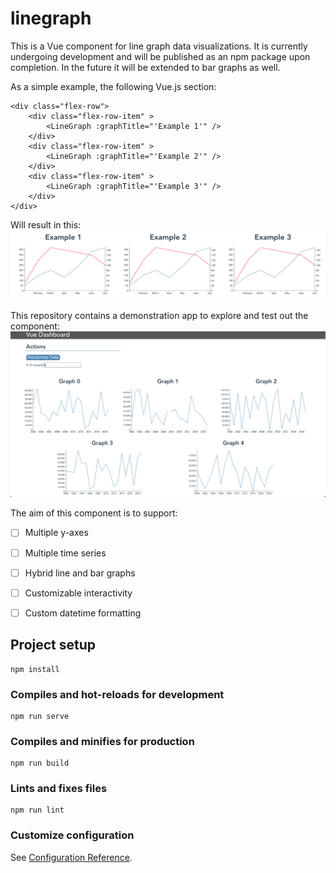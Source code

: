 # linegraph
This is a Vue component for line graph data visualizations. It is currently undergoing development and will be published as an npm package upon completion. In the future it will be extended to bar graphs as well.

As a simple example, the following Vue.js section:
```
<div class="flex-row">
    <div class="flex-row-item" >
        <LineGraph :graphTitle="'Example 1'" />
    </div>
    <div class="flex-row-item" >
        <LineGraph :graphTitle="'Example 2'" />
    </div>
    <div class="flex-row-item" >
        <LineGraph :graphTitle="'Example 3'" />
    </div>
</div>
```

Will result in this:
![alt text](images/example-1.png "Example 1")

This repository contains a demonstration app to explore and test out the component:
![alt text](images/example-2.png "Example 2")

The aim of this component is to support:
- [ ] Multiple y-axes
- [ ] Multiple time series
- [ ] Hybrid line and bar graphs
- [ ] Customizable interactivity
- [ ] Custom datetime formatting


## Project setup
```
npm install
```

### Compiles and hot-reloads for development
```
npm run serve
```

### Compiles and minifies for production
```
npm run build
```

### Lints and fixes files
```
npm run lint
```

### Customize configuration
See [Configuration Reference](https://cli.vuejs.org/config/).
